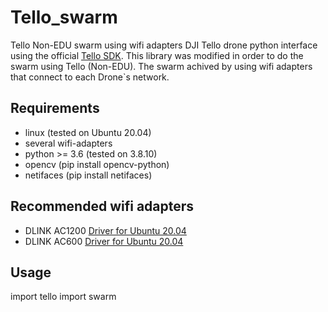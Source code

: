 # Tello_swarm
Tello Non-EDU swarm using wifi adapters
DJI Tello drone python interface using the official [Tello SDK](https://dl-cdn.ryzerobotics.com/downloads/tello/20180910/Tello%20SDK%20Documentation%20EN_1.3.pdf). This library was modified in order to do the swarm using Tello (Non-EDU).
The swarm achived by using wifi adapters that connect to each Drone`s network.

## Requirements
- linux (tested on Ubuntu 20.04)
- several wifi-adapters
- python >= 3.6 (tested on 3.8.10)
- opencv (pip install opencv-python)
- netifaces (pip install netifaces)

## Recommended wifi adapters
- DLINK AC1200 [Driver for Ubuntu 20.04](https://askubuntu.com/questions/1312297/usb-wifi-adapter-is-not-working-on-ubuntu-20-04-1-lts)
- DLINK AC600 [Driver for Ubuntu 20.04](https://askubuntu.com/questions/1162974/wireless-usb-adapter-0bdac811-realtek-semiconductor-corp)

## Usage
  import tello
  import swarm
  
